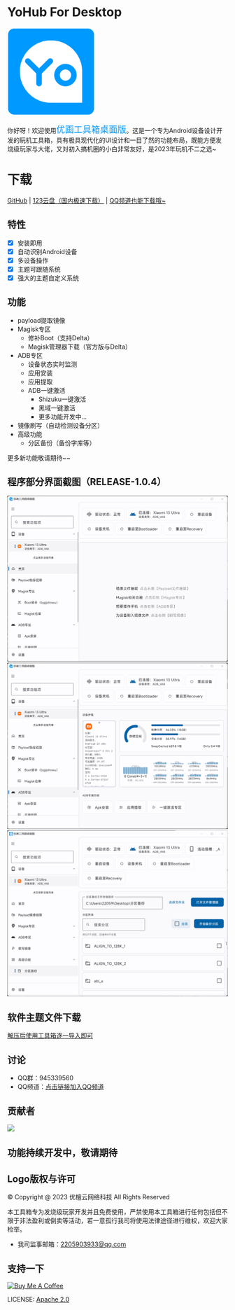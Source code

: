 # YoHub For Desktop
[<img src="resources/ic_launcher_logo.png" width="200"/>](https://yohub.cn)
 
你好呀！欢迎使用<span style="color: #0099ff; font-size: 20px;">优画工具箱桌面版</span>。这是一个专为Android设备设计开发的玩机工具箱，具有极具现代化的UI设计和一目了然的功能布局，既能方便发烧级玩家与大佬，又对初入搞机圈的小白非常友好，是2023年玩机不二之选~

# 下载
<a href="https://github.com/lumyuan/yohub-desktop/releases">GitHub</a>
 | 
<a href="https://www.123pan.com/s/kykmjv-m7Ji.html">123云盘（国内极速下载）</a>
 | 
<a href="https://pd.qq.com/s/9i3jrgcb1">QQ频道也能下载哦~</a>

## 特性
- [x] 安装即用
- [x] 自动识别Android设备
- [x] 多设备操作
- [x] 主题可跟随系统
- [x] 强大的主题自定义系统

## 功能
- payload提取镜像
- Magisk专区
  - 修补Boot（支持Delta）
  - Magisk管理器下载（官方版与Delta）
- ADB专区
    - 设备状态实时监测
    - 应用安装
    - 应用提取
    - ADB一键激活
      - Shizuku一键激活
      - 黑域一键激活
      - 更多功能开发中...
- 镜像刷写（自动检测设备分区）
- 高级功能
   - 分区备份（备份字库等）

更多新功能敬请期待~~

## 程序部分界面截图（RELEASE-1.0.4）
![app_screenshot_home.png](resources/md/app_screenshot_home.png)
![app_screenshot_adb.png](resources/md/app_screenshot_adb.png)
![app_screenshot_backuo_image.png](resources/md/app_screenshot_backuo_image.png)

## 软件主题文件下载
<a href="https://www.123pan.com/s/kykmjv-CyJi.html">解压后使用工具箱逐一导入即可</a>

## 讨论
* QQ群：945339560
* QQ频道：<a href="https://pd.qq.com/s/9i3jrgcb1">点击链接加入QQ频道</a>

## 贡献者
<a href="https://github.com/lumyuan/yohub-desktop/graphs/contributors">
  <img src="https://contrib.rocks/image?repo=lumyuan/yohub-desktop"/>
</a>

## 功能持续开发中，敬请期待

## Logo版权与许可
© Copyright @ 2023 优檀云网络科技 All Rights Reserved

本工具箱专为发烧级玩家开发并且免费使用，严禁使用本工具箱进行任何包括但不限于非法盈利或倒卖等活动，若一意孤行我司将使用法律途径进行维权，欢迎大家检举。
- 我司监事邮箱：2205903933@qq.com

## 支持一下
<a href="https://www.buymeacoffee.com/lumyuan" target="_blank"><img src="https://cdn.buymeacoffee.com/buttons/v2/default-yellow.png" alt="Buy Me A Coffee" style="height: 60px !important;width: 217px !important;" ></a>

LICENSE: [Apache 2.0](LICENSE)
